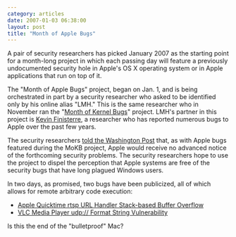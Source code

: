 ```yaml
---
category: articles
date: 2007-01-03 06:38:00
layout: post
title: "Month of Apple Bugs"
---
```


<p>A pair of security researchers has picked January 2007 as the starting point for a month-long project in which each passing day will feature a previously undocumented security hole in Apple's OS X operating system or in Apple applications that run on top of it.</p><p>The "Month of Apple Bugs" project, began on Jan. 1, and is being orchestrated in part by a security researcher who asked to be identified only by his online alias "LMH." This is the same researcher who in November ran the "<a href="http://kernelfun.blogspot.com/">Month of Kernel Bugs</a>" project. LMH's partner in this project is <a href="http://www.digitalmunition.com/">Kevin Finisterre</a>, a researcher who has reported numerous bugs to Apple over the past few years.</p><p>The security researchers <a href="http://blog.washingtonpost.com/securityfix/2006/12/january_2007_month_of_apple_bu.html">told the Washington Post</a> that, as with Apple bugs featured during the MoKB project, Apple would receive no advanced notice of the forthcoming security problems. The security researchers hope to use the project to dispel the perception that Apple systems are free of the security bugs that have long plagued Windows users.</p><p>In two days, as promised, two bugs have been publicized, all of which allows for remote arbitrary code execution:</p><ul>  <li><a href="http://projects.info-pull.com/moab/MOAB-01-01-2007.html">Apple Quicktime rtsp URL Handler Stack-based Buffer Overflow</a>  <li><a href="http://projects.info-pull.com/moab/MOAB-02-01-2007.html">VLC Media Player udp:// Format String Vulnerability</a></ul><p>Is this the end of the "bulletproof" Mac?</p>
